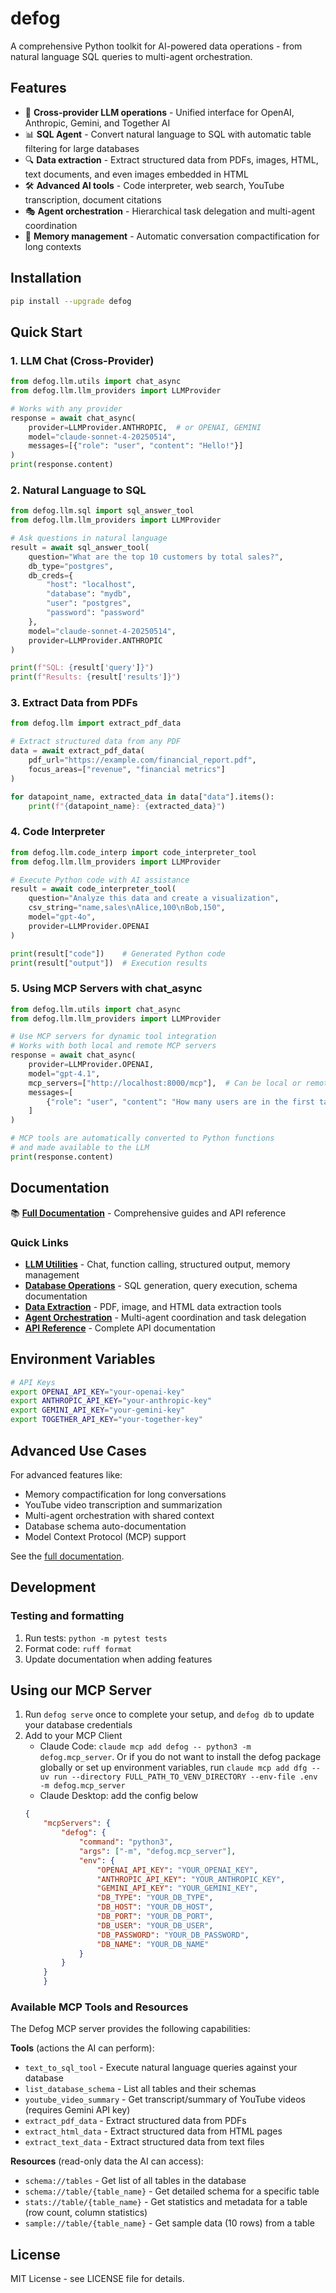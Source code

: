 # defog

A comprehensive Python toolkit for AI-powered data operations - from natural language SQL queries to multi-agent orchestration.

## Features

- 🤖 **Cross-provider LLM operations** - Unified interface for OpenAI, Anthropic, Gemini, and Together AI
- 📊 **SQL Agent** - Convert natural language to SQL with automatic table filtering for large databases
- 🔍 **Data extraction** - Extract structured data from PDFs, images, HTML, text documents, and even images embedded in HTML
- 🛠️ **Advanced AI tools** - Code interpreter, web search, YouTube transcription, document citations
- 🎭 **Agent orchestration** - Hierarchical task delegation and multi-agent coordination
- 💾 **Memory management** - Automatic conversation compactification for long contexts

## Installation

```bash
pip install --upgrade defog
```

## Quick Start

### 1. LLM Chat (Cross-Provider)

```python
from defog.llm.utils import chat_async
from defog.llm.llm_providers import LLMProvider

# Works with any provider
response = await chat_async(
    provider=LLMProvider.ANTHROPIC,  # or OPENAI, GEMINI
    model="claude-sonnet-4-20250514",
    messages=[{"role": "user", "content": "Hello!"}]
)
print(response.content)
```

### 2. Natural Language to SQL

```python
from defog.llm.sql import sql_answer_tool
from defog.llm.llm_providers import LLMProvider

# Ask questions in natural language
result = await sql_answer_tool(
    question="What are the top 10 customers by total sales?",
    db_type="postgres",
    db_creds={
        "host": "localhost",
        "database": "mydb",
        "user": "postgres",
        "password": "password"
    },
    model="claude-sonnet-4-20250514",
    provider=LLMProvider.ANTHROPIC
)

print(f"SQL: {result['query']}")
print(f"Results: {result['results']}")
```

### 3. Extract Data from PDFs

```python
from defog.llm import extract_pdf_data

# Extract structured data from any PDF
data = await extract_pdf_data(
    pdf_url="https://example.com/financial_report.pdf",
    focus_areas=["revenue", "financial metrics"]
)

for datapoint_name, extracted_data in data["data"].items():
    print(f"{datapoint_name}: {extracted_data}")
```

### 4. Code Interpreter

```python
from defog.llm.code_interp import code_interpreter_tool
from defog.llm.llm_providers import LLMProvider

# Execute Python code with AI assistance
result = await code_interpreter_tool(
    question="Analyze this data and create a visualization",
    csv_string="name,sales\nAlice,100\nBob,150",
    model="gpt-4o",
    provider=LLMProvider.OPENAI
)

print(result["code"])    # Generated Python code
print(result["output"])  # Execution results
```

### 5. Using MCP Servers with chat_async

```python
from defog.llm.utils import chat_async
from defog.llm.llm_providers import LLMProvider

# Use MCP servers for dynamic tool integration
# Works with both local and remote MCP servers
response = await chat_async(
    provider=LLMProvider.OPENAI,
    model="gpt-4.1",
    mcp_servers=["http://localhost:8000/mcp"],  # Can be local or remote
    messages=[
        {"role": "user", "content": "How many users are in the first table?"}
    ]
)

# MCP tools are automatically converted to Python functions
# and made available to the LLM
print(response.content)
```

## Documentation

📚 **[Full Documentation](docs/README.md)** - Comprehensive guides and API reference

### Quick Links

- **[LLM Utilities](docs/llm-utilities.md)** - Chat, function calling, structured output, memory management
- **[Database Operations](docs/database-operations.md)** - SQL generation, query execution, schema documentation
- **[Data Extraction](docs/data-extraction.md)** - PDF, image, and HTML data extraction tools
- **[Agent Orchestration](docs/agent-orchestration.md)** - Multi-agent coordination and task delegation
- **[API Reference](docs/api-reference.md)** - Complete API documentation

## Environment Variables

```bash
# API Keys
export OPENAI_API_KEY="your-openai-key"
export ANTHROPIC_API_KEY="your-anthropic-key"
export GEMINI_API_KEY="your-gemini-key"
export TOGETHER_API_KEY="your-together-key"
```

## Advanced Use Cases

For advanced features like:
- Memory compactification for long conversations
- YouTube video transcription and summarization
- Multi-agent orchestration with shared context
- Database schema auto-documentation
- Model Context Protocol (MCP) support

See the [full documentation](docs/README.md).

## Development

### Testing and formatting
1. Run tests: `python -m pytest tests`
2. Format code: `ruff format`
3. Update documentation when adding features

## Using our MCP Server

1. Run `defog serve` once to complete your setup, and `defog db` to update your database credentials
2. Add to your MCP Client
    - Claude Code: `claude mcp add defog -- python3 -m defog.mcp_server`. 
    Or if you do not want to install the defog package globally or set up environment variables, run `claude mcp add dfg -- uv run --directory FULL_PATH_TO_VENV_DIRECTORY --env-file .env -m defog.mcp_server`
    - Claude Desktop: add the config below
    ```json
    {
        "mcpServers": {
            "defog": {
                "command": "python3",
                "args": ["-m", "defog.mcp_server"],
                "env": {
                    "OPENAI_API_KEY": "YOUR_OPENAI_KEY",
                    "ANTHROPIC_API_KEY": "YOUR_ANTHROPIC_KEY",
                    "GEMINI_API_KEY": "YOUR_GEMINI_KEY",
                    "DB_TYPE": "YOUR_DB_TYPE",
                    "DB_HOST": "YOUR_DB_HOST",
                    "DB_PORT": "YOUR_DB_PORT",
                    "DB_USER": "YOUR_DB_USER",
                    "DB_PASSWORD": "YOUR_DB_PASSWORD",
                    "DB_NAME": "YOUR_DB_NAME"
                }
            }
        }
        }
    ```

### Available MCP Tools and Resources

The Defog MCP server provides the following capabilities:

**Tools** (actions the AI can perform):
- `text_to_sql_tool` - Execute natural language queries against your database
- `list_database_schema` - List all tables and their schemas
- `youtube_video_summary` - Get transcript/summary of YouTube videos (requires Gemini API key)
- `extract_pdf_data` - Extract structured data from PDFs
- `extract_html_data` - Extract structured data from HTML pages
- `extract_text_data` - Extract structured data from text files

**Resources** (read-only data the AI can access):
- `schema://tables` - Get list of all tables in the database
- `schema://table/{table_name}` - Get detailed schema for a specific table
- `stats://table/{table_name}` - Get statistics and metadata for a table (row count, column statistics)
- `sample://table/{table_name}` - Get sample data (10 rows) from a table

## License

MIT License - see LICENSE file for details.
